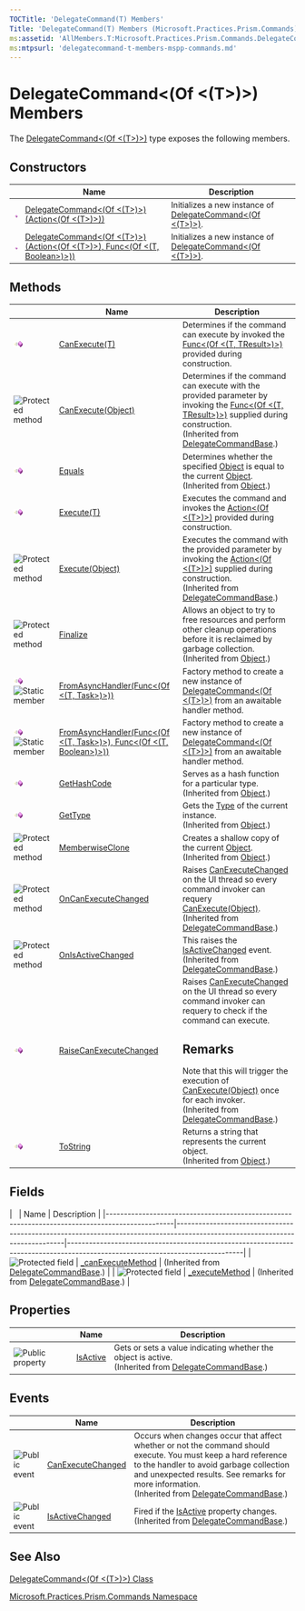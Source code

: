 ```yaml
---
TOCTitle: 'DelegateCommand(T) Members'
Title: 'DelegateCommand(T) Members (Microsoft.Practices.Prism.Commands)'
ms:assetid: 'AllMembers.T:Microsoft.Practices.Prism.Commands.DelegateCommand\`1'
ms:mtpsurl: 'delegatecommand-t-members-mspp-commands.md'
---
```



# DelegateCommand&lt;(Of &lt;(T&gt;)&gt;) Members

The [DelegateCommand&lt;(Of &lt;(T&gt;)&gt;)](https://msdn.microsoft.com/library/microsoft.practices.prism.commands.delegatecommand%601) type exposes the following members.

## Constructors

<span id="constructorTableToggle"></span>
<table>

<thead>
<tr class="header">
<th> </th>
<th>Name</th>
<th>Description</th>
</tr>
</thead>
<tbody>
<tr class="odd">
<td><img src="images/public-method.gif" title="Public method" /></td>
<td><a href="https://msdn.microsoft.com/library/microsoft.practices.prism.commands.delegatecommand%601.">DelegateCommand&lt;(Of &lt;(T&gt;)&gt;)(Action&lt;(Of &lt;(T&gt;)&gt;))</a></td>
<td><div class="summary">
Initializes a new instance of <a href="https://msdn.microsoft.com/library/microsoft.practices.prism.commands.delegatecommand%601">DelegateCommand&lt;(Of &lt;(T&gt;)&gt;)</a>.
</div></td>
</tr>
<tr class="even">
<td><img src="images/public-method.gif" title="Public method" /></td>
<td><a href="https://msdn.microsoft.com/library/microsoft.practices.prism.commands.delegatecommand%601.">DelegateCommand&lt;(Of &lt;(T&gt;)&gt;)(Action&lt;(Of &lt;(T&gt;)&gt;), Func&lt;(Of &lt;(T, Boolean&gt;)&gt;))</a></td>
<td><div class="summary">
Initializes a new instance of <a href="https://msdn.microsoft.com/library/microsoft.practices.prism.commands.delegatecommand%601">DelegateCommand&lt;(Of &lt;(T&gt;)&gt;)</a>.
</div></td>
</tr>
</tbody>
</table>

## Methods

<span id="methodTableToggle"></span>
<table>

<thead>
<tr class="header">
<th> </th>
<th>Name</th>
<th>Description</th>
</tr>
</thead>
<tbody>
<tr class="odd">
<td><img src="images/public-method.gif" title="Public method" /></td>
<td><a href="https://msdn.microsoft.com/library/microsoft.practices.prism.commands.delegatecommand%601.canexecute(%600)">CanExecute(T)</a></td>
<td><div class="summary">
Determines if the command can execute by invoked the <a href="http://msdn.microsoft.com/en-us/library/bb549151">Func&lt;(Of &lt;(T, TResult&gt;)&gt;)</a> provided during construction.
</div></td>
</tr>
<tr class="even">
<td><img src="https://msdn.microsoft.com/en-us/Gg430763.protmethod(en-us,PandP.50).gif" title="Protected method" /></td>
<td><a href="https://msdn.microsoft.com/library/microsoft.practices.prism.commands.delegatecommandbase.canexecute(system.object)">CanExecute(Object)</a></td>
<td><div class="summary">
Determines if the command can execute with the provided parameter by invoking the <a href="http://msdn.microsoft.com/en-us/library/bb549151">Func&lt;(Of &lt;(T, TResult&gt;)&gt;)</a> supplied during construction.
</div>
(Inherited from <a href="https://msdn.microsoft.com/library/microsoft.practices.prism.commands.delegatecommandbase">DelegateCommandBase</a>.)</td>
</tr>
<tr class="odd">
<td><img src="images/public-method.gif" title="Public method" /></td>
<td><a href="http://msdn.microsoft.com/en-us/library/bsc2ak47">Equals</a></td>
<td><div class="summary">
Determines whether the specified <a href="http://msdn.microsoft.com/en-us/library/e5kfa45b">Object</a> is equal to the current <a href="http://msdn.microsoft.com/en-us/library/e5kfa45b">Object</a>.
</div>
(Inherited from <a href="http://msdn.microsoft.com/en-us/library/e5kfa45b">Object</a>.)</td>
</tr>
<tr class="even">
<td><img src="images/public-method.gif" title="Public method" /></td>
<td><a href="https://msdn.microsoft.com/library/microsoft.practices.prism.commands.delegatecommand%601.execute(%600)">Execute(T)</a></td>
<td><div class="summary">
Executes the command and invokes the <a href="http://msdn.microsoft.com/en-us/library/018hxwa8">Action&lt;(Of &lt;(T&gt;)&gt;)</a> provided during construction.
</div></td>
</tr>
<tr class="odd">
<td><img src="https://msdn.microsoft.com/en-us/Gg430763.protmethod(en-us,PandP.50).gif" title="Protected method" /></td>
<td><a href="https://msdn.microsoft.com/library/microsoft.practices.prism.commands.delegatecommandbase.execute(system.object)">Execute(Object)</a></td>
<td><div class="summary">
Executes the command with the provided parameter by invoking the <a href="http://msdn.microsoft.com/en-us/library/018hxwa8">Action&lt;(Of &lt;(T&gt;)&gt;)</a> supplied during construction.
</div>
(Inherited from <a href="https://msdn.microsoft.com/library/microsoft.practices.prism.commands.delegatecommandbase">DelegateCommandBase</a>.)</td>
</tr>
<tr class="even">
<td><img src="https://msdn.microsoft.com/en-us/Gg430763.protmethod(en-us,PandP.50).gif" title="Protected method" /></td>
<td><a href="http://msdn.microsoft.com/en-us/library/4k87zsw7">Finalize</a></td>
<td><div class="summary">
Allows an object to try to free resources and perform other cleanup operations before it is reclaimed by garbage collection.
</div>
(Inherited from <a href="http://msdn.microsoft.com/en-us/library/e5kfa45b">Object</a>.)</td>
</tr>
<tr class="odd">
<td><img src="images/public-method.gif" title="Public method" /><img src="https://msdn.microsoft.com/en-us/Gg430763.static(en-us,PandP.50).gif" title="Static member" /></td>
<td><a href="https://msdn.microsoft.com/library/microsoft.practices.prism.commands.delegatecommand%601.fromasynchandler(system.func%7b%600%2csystem.threading.tasks.task%7d)">FromAsyncHandler(Func&lt;(Of &lt;(T, Task&gt;)&gt;))</a></td>
<td><div class="summary">
Factory method to create a new instance of <a href="https://msdn.microsoft.com/library/microsoft.practices.prism.commands.delegatecommand%601">DelegateCommand&lt;(Of &lt;(T&gt;)&gt;)</a> from an awaitable handler method.
</div></td>
</tr>
<tr class="even">
<td><img src="images/public-method.gif" title="Public method" /><img src="https://msdn.microsoft.com/en-us/Gg430763.static(en-us,PandP.50).gif" title="Static member" /></td>
<td><a href="https://msdn.microsoft.com/library/microsoft.practices.prism.commands.delegatecommand%601.fromasynchandler(system.func%7b%600%2csystem.threading.tasks.task%7d%2csystem.func%7b%600%2csystem.boolean%7d)">FromAsyncHandler(Func&lt;(Of &lt;(T, Task&gt;)&gt;), Func&lt;(Of &lt;(T, Boolean&gt;)&gt;))</a></td>
<td><div class="summary">
Factory method to create a new instance of <a href="https://msdn.microsoft.com/library/microsoft.practices.prism.commands.delegatecommand%601">DelegateCommand&lt;(Of &lt;(T&gt;)&gt;)</a> from an awaitable handler method.
</div></td>
</tr>
<tr class="odd">
<td><img src="images/public-method.gif" title="Public method" /></td>
<td><a href="http://msdn.microsoft.com/en-us/library/zdee4b3y">GetHashCode</a></td>
<td><div class="summary">
Serves as a hash function for a particular type.
</div>
(Inherited from <a href="http://msdn.microsoft.com/en-us/library/e5kfa45b">Object</a>.)</td>
</tr>
<tr class="even">
<td><img src="images/public-method.gif" title="Public method" /></td>
<td><a href="http://msdn.microsoft.com/en-us/library/dfwy45w9">GetType</a></td>
<td><div class="summary">
Gets the <a href="http://msdn.microsoft.com/en-us/library/42892f65">Type</a> of the current instance.
</div>
(Inherited from <a href="http://msdn.microsoft.com/en-us/library/e5kfa45b">Object</a>.)</td>
</tr>
<tr class="odd">
<td><img src="https://msdn.microsoft.com/en-us/Gg430763.protmethod(en-us,PandP.50).gif" title="Protected method" /></td>
<td><a href="http://msdn.microsoft.com/en-us/library/57ctke0a">MemberwiseClone</a></td>
<td><div class="summary">
Creates a shallow copy of the current <a href="http://msdn.microsoft.com/en-us/library/e5kfa45b">Object</a>.
</div>
(Inherited from <a href="http://msdn.microsoft.com/en-us/library/e5kfa45b">Object</a>.)</td>
</tr>
<tr class="even">
<td><img src="https://msdn.microsoft.com/en-us/Gg430763.protmethod(en-us,PandP.50).gif" title="Protected method" /></td>
<td><a href="https://msdn.microsoft.com/library/microsoft.practices.prism.commands.delegatecommandbase.oncanexecutechanged">OnCanExecuteChanged</a></td>
<td><div class="summary">
Raises <a href="http://msdn.microsoft.com/en-us/library/ms523106">CanExecuteChanged</a> on the UI thread so every command invoker can requery <a href="http://msdn.microsoft.com/en-us/library/ms604093">CanExecute(Object)</a>.
</div>
(Inherited from <a href="https://msdn.microsoft.com/library/microsoft.practices.prism.commands.delegatecommandbase">DelegateCommandBase</a>.)</td>
</tr>
<tr class="odd">
<td><img src="https://msdn.microsoft.com/en-us/Gg430763.protmethod(en-us,PandP.50).gif" title="Protected method" /></td>
<td><a href="https://msdn.microsoft.com/library/microsoft.practices.prism.commands.delegatecommandbase.onisactivechanged">OnIsActiveChanged</a></td>
<td><div class="summary">
This raises the <a href="https://msdn.microsoft.com/library/microsoft.practices.prism.commands.delegatecommandbase.isactivechanged">IsActiveChanged</a> event.
</div>
(Inherited from <a href="https://msdn.microsoft.com/library/microsoft.practices.prism.commands.delegatecommandbase">DelegateCommandBase</a>.)</td>
</tr>
<tr class="even">
<td><img src="images/public-method.gif" title="Public method" /></td>
<td><a href="https://msdn.microsoft.com/library/microsoft.practices.prism.commands.delegatecommandbase.raisecanexecutechanged">RaiseCanExecuteChanged</a></td>
<td><div class="summary">
Raises <a href="https://msdn.microsoft.com/library/microsoft.practices.prism.commands.delegatecommandbase.canexecutechanged">CanExecuteChanged</a> on the UI thread so every command invoker can requery to check if the command can execute.
<div>
<h2 id="remarks">Remarks</h2>
Note that this will trigger the execution of <a href="https://msdn.microsoft.com/library/microsoft.practices.prism.commands.delegatecommandbase.canexecute(system.object)">CanExecute(Object)</a> once for each invoker.
</div>
</div>
(Inherited from <a href="https://msdn.microsoft.com/library/microsoft.practices.prism.commands.delegatecommandbase">DelegateCommandBase</a>.)</td>
</tr>
<tr class="odd">
<td><img src="images/public-method.gif" title="Public method" /></td>
<td><a href="http://msdn.microsoft.com/en-us/library/7bxwbwt2">ToString</a></td>
<td><div class="summary">
Returns a string that represents the current object.
</div>
(Inherited from <a href="http://msdn.microsoft.com/en-us/library/e5kfa45b">Object</a>.)</td>
</tr>
</tbody>
</table>

## Fields

<span id="fieldTableToggle"></span>
|                                                                                                | Name                                                                                                                        | Description                                                                                                                  |
|------------------------------------------------------------------------------------------------|-----------------------------------------------------------------------------------------------------------------------------|------------------------------------------------------------------------------------------------------------------------------|
| ![](https://msdn.microsoft.com/en-us/Gg430763.protfield(en-us,PandP.50).gif "Protected field") | [\_canExecuteMethod](https://msdn.microsoft.com/library/microsoft.practices.prism.commands.delegatecommandbase._canexecutemethod) | (Inherited from [DelegateCommandBase](https://msdn.microsoft.com/library/microsoft.practices.prism.commands.delegatecommandbase).) |
| ![](https://msdn.microsoft.com/en-us/Gg430763.protfield(en-us,PandP.50).gif "Protected field") | [\_executeMethod](https://msdn.microsoft.com/library/microsoft.practices.prism.commands.delegatecommandbase._executemethod)       | (Inherited from [DelegateCommandBase](https://msdn.microsoft.com/library/microsoft.practices.prism.commands.delegatecommandbase).) |

## Properties

<span id="propertyTableToggle"></span>
<table>

<thead>
<tr class="header">
<th> </th>
<th>Name</th>
<th>Description</th>
</tr>
</thead>
<tbody>
<tr class="odd">
<td><img src="https://msdn.microsoft.com/en-us/Gg430763.pubproperty(en-us,PandP.50).gif" title="Public property" /></td>
<td><a href="https://msdn.microsoft.com/library/microsoft.practices.prism.commands.delegatecommandbase.isactive">IsActive</a></td>
<td><div class="summary">
Gets or sets a value indicating whether the object is active.
</div>
(Inherited from <a href="https://msdn.microsoft.com/library/microsoft.practices.prism.commands.delegatecommandbase">DelegateCommandBase</a>.)</td>
</tr>
</tbody>
</table>

## Events

<span id="eventTableToggle"></span>
<table>

<thead>
<tr class="header">
<th> </th>
<th>Name</th>
<th>Description</th>
</tr>
</thead>
<tbody>
<tr class="odd">
<td><img src="https://msdn.microsoft.com/en-us/Gg430763.pubevent(en-us,PandP.50).gif" title="Public event" /></td>
<td><a href="https://msdn.microsoft.com/library/microsoft.practices.prism.commands.delegatecommandbase.canexecutechanged">CanExecuteChanged</a></td>
<td><div class="summary">
Occurs when changes occur that affect whether or not the command should execute. You must keep a hard reference to the handler to avoid garbage collection and unexpected results. See remarks for more information.
</div>
(Inherited from <a href="https://msdn.microsoft.com/library/microsoft.practices.prism.commands.delegatecommandbase">DelegateCommandBase</a>.)</td>
</tr>
<tr class="even">
<td><img src="https://msdn.microsoft.com/en-us/Gg430763.pubevent(en-us,PandP.50).gif" title="Public event" /></td>
<td><a href="https://msdn.microsoft.com/library/microsoft.practices.prism.commands.delegatecommandbase.isactivechanged">IsActiveChanged</a></td>
<td><div class="summary">
Fired if the <a href="https://msdn.microsoft.com/library/microsoft.practices.prism.commands.delegatecommandbase.isactive">IsActive</a> property changes.
</div>
(Inherited from <a href="https://msdn.microsoft.com/library/microsoft.practices.prism.commands.delegatecommandbase">DelegateCommandBase</a>.)</td>
</tr>
</tbody>
</table>

## See Also

[DelegateCommand&lt;(Of &lt;(T&gt;)&gt;) Class](https://msdn.microsoft.com/library/microsoft.practices.prism.commands.delegatecommand%601)

[Microsoft.Practices.Prism.Commands Namespace](https://msdn.microsoft.com/library/microsoft.practices.prism.commands)
